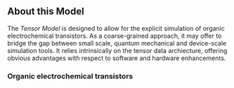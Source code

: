 ## About this Model

The _Tensor Model_ is designed to allow for the explicit simulation of organic electrochemical transistors. As a coarse-grained approach, it may offer to bridge the gap between small scale, quantum mechanical and device-scale simulation tools. It relies intrinsically on the tensor data archiecture, offering obvious advantages with respect to software and hardware enhancements. 

### Organic electrochemical transistors
